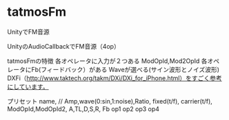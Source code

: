 # tatmosFm
UnityでFM音源

UnityのAudioCallbackでFM音源（4op）

tatmosFmの特徴
各オペレータに入力が２つある ModOpId,Mod2OpId
各オペレータにFb(フィードバック）がある
Waveが選べる(サイン波形とノイズ波形)
DXFi（http://www.taktech.org/takm/DXi/DXi_for_iPhone.html）をすごく参考にしています。

プリセット
name, 
//    Amp,wave(0:sin,1:noise),Ratio, fixed(t/f), carrier(t/f), ModOpId,ModOpId2, A,TL,D,S,R, Fb
op1
op2
op3
op4
